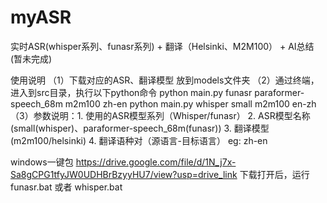 # myASR
实时ASR(whisper系列、funasr系列) + 翻译（Helsinki、M2M100） + AI总结(暂未完成)

使用说明
（1）下载对应的ASR、翻译模型 放到models文件夹
（2）通过终端，进入到src目录，执行以下python命令 
    python main.py funasr paraformer-speech_68m m2m100 zh-en
    python main.py whisper small m2m100 en-zh
（3）参数说明：1. 使用的ASR模型系列（Whisper/funasr） 2. ASR模型名称(small(whisper)、paraformer-speech_68m(funasr)) 3. 翻译模型(m2m100/helsinki)  4. 翻译语种对（源语言-目标语言） eg: zh-en

windows一键包
https://drive.google.com/file/d/1N_j7x-Sa8gCPG1tfyJW0UDHBrBzyyHU7/view?usp=drive_link
下载打开后，运行 funasr.bat 或者 whisper.bat 